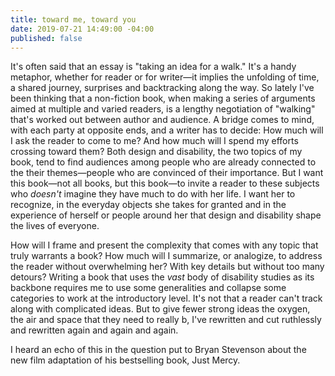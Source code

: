 ```yaml
---
title: toward me, toward you
date: 2019-07-21 14:49:00 -04:00
published: false
---
```


It's often said that an essay is "taking an idea for a walk." It's a handy metaphor, whether for reader or for writer—it implies the unfolding of time, a shared journey, surprises and backtracking along the way. So lately I've been thinking that a non-fiction book, when making a series of arguments aimed at multiple and varied readers, is a lengthy negotiation of "walking" that's worked out between author and audience. A bridge comes to mind, with each party at opposite ends, and a writer has to decide: How much will I ask the reader to come to me? And how much will I spend my efforts crossing toward them? Both design and disability, the two topics of my book, tend to find audiences among people who are already connected to the their themes—people who are convinced of their importance. But I want this book—not all books, but this book—to invite a reader to these subjects who *doesn't* imagine they have much to do with her life. I want her to recognize, in the everyday objects she takes for granted and in the experience of herself or people around her that design and disability shape the lives of everyone.

How will I frame and present the complexity that comes with any topic that truly warrants a book? How much will I summarize, or analogize, to address the reader without overwhelming her? With key details but without too many detours? Writing a book that uses the *vast* body of disability studies as its backbone requires me to use some generalities and collapse some categories to work at the introductory level. It's not that a reader can't track along with complicated ideas. But to give fewer strong ideas the oxygen, the air and space that they need to really b, I've rewritten and cut ruthlessly and rewritten again and again and again.

I heard an echo of this in the question put to Bryan Stevenson about the new film adaptation of his bestselling book, Just Mercy.